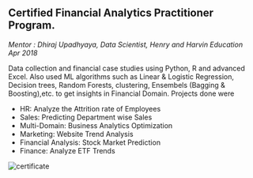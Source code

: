 ## Certified Financial Analytics Practitioner Program.
_Mentor : Dhiraj Upadhyaya, Data Scientist, Henry and Harvin Education_ <br/>
_Apr 2018_

Data collection and financial case studies using Python, R and advanced Excel. Also used ML algorithms such as Linear & Logistic Regression, Decision trees, Random Forests, clustering, Ensembels (Bagging & Boosting),etc. to get insights in Financial Domain.
Projects done were
- HR: Analyze the Attrition rate of Employees
- Sales: Predicting Department wise Sales
- Multi-Domain: Business Analytics Optimization
- Marketing: Website Trend Analysis
- Financial Analysis: Stock Market Prediction
- Finance: Analyze ETF Trends

![certificate](FinancialAnalytics_certificate.png)
